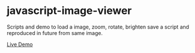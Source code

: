 # javascript-image-viewer
Scripts and demo to load a image, zoom, rotate, brighten save a script and reproduced in future from same image.


[Live Demo](https://joeatbayes.github.io/javascript-image-viewer/)